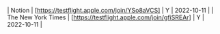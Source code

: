 | Notion | [https://testflight.apple.com/join/YSo8aVCS] | Y | 2022-10-11 |
| The New York Times | [https://testflight.apple.com/join/gfiSREAr] | Y | 2022-10-11 |
